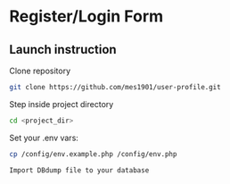 # Register/Login Form

## Launch instruction

Clone repository
```bash
git clone https://github.com/mes1901/user-profile.git
```

Step inside project directory
```bash
cd <project_dir>
```

Set your .env vars:
```bash
cp /config/env.example.php /config/env.php

Import DBdump file to your database
